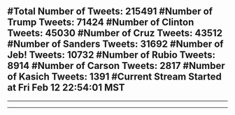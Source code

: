 #Total Number of Tweets: 215491 
#Number of Trump Tweets: 71424
#Number of Clinton Tweets: 45030
#Number of Cruz Tweets: 43512
#Number of Sanders Tweets: 31692
#Number of Jeb! Tweets: 10732
#Number of Rubio Tweets: 8914
#Number of Carson Tweets: 2817
#Number of Kasich Tweets: 1391
#Current Stream Started at Fri Feb 12 22:54:01 MST
---
---
---
